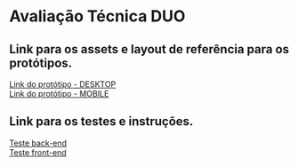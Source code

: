 # Avaliação Técnica DUO
## Link para os assets e layout de referência para os protótipos.

[Link do protótipo - DESKTOP](https://xd.adobe.com/view/dd0af4be-1c65-40c1-aed8-0f1f7c763ba0-8859/)
<br/>
[Link do protótipo - MOBILE](https://xd.adobe.com/view/268c5920-7b07-469d-acb2-4ec5f9497787-73df/)


## Link para os testes e instruções.

[Teste back-end](https://github.com/duo-oficial/avaliacao-tecnica-duo/tree/master/backend)
<br/>
[Teste front-end](https://github.com/duo-oficial/avaliacao-tecnica-duo/tree/master/frontend)
